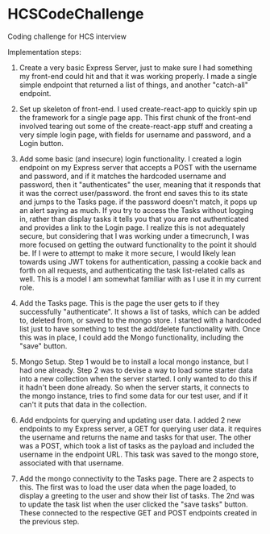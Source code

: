 # HCSCodeChallenge
Coding challenge for HCS interview

Implementation steps:

1) Create a very basic Express Server, just to make sure I had something my front-end could hit and that it was working properly. I made a single simple endpoint that returned a list of things, and another "catch-all" endpoint.

2) Set up skeleton of front-end. I used create-react-app to quickly spin up the framework for a single page app. This first chunk of the front-end involved tearing out some of the create-react-app stuff and creating a very simple login page, with fields for username and password, and a Login button.

3) Add some basic (and insecure) login functionality. I created a login endpoint on my Express server that accepts a POST with the username and password, and if it matches the hardcoded username and password, then it "authenticates" the user, meaning that it responds that it was the correct user/password. the front end saves this to its state and jumps to the Tasks page. if the password doesn't match, it pops up an alert saying as much. If you try to access the Tasks without logging in, rather than display tasks it tells you that you are not authenticated and provides a link to the Login page. I realize this is not adequately secure, but considering that I was working under a timecrunch, I was more focused on getting the outward functionality to the point it should be. If I were to attempt to make it more secure, I would likely lean towards using JWT tokens for authentication, passing a cookie back and forth on all requests, and authenticating the task list-related calls as well. This is a model I am somewhat familiar with as I use it in my current role. 

4) Add the Tasks page. This is the page the user gets to if they successfully "authenticate". It shows a list of tasks, which can be added to, deleted from, or saved to the mongo store. I started with a hardcoded list just to have something to test the add/delete functionality with. Once this was in place, I could add the Mongo functionality, including the "save" button.

5) Mongo Setup. Step 1 would be to install a local mongo instance, but I had one already. Step 2 was to devise a way to load some starter data into a new collection when the server started. I only wanted to do this if it hadn't been done already. So when the server starts, it connects to the mongo instance, tries to find some data for our test user, and if it can't it puts that data in the collection.

6) Add endpoints for querying and updating user data. I added 2 new endpoints to my Express server, a GET for querying user data. it requires the username and returns the name and tasks for that user. The other was a POST, which took a list of tasks as the payload and included the username in the endpoint URL. This task was saved to the mongo store, associated with that username.

7) Add the mongo connectivity to the Tasks page. There are 2 aspects to this. The first was to load the user data when the page loaded, to display a greeting to the user and show their list of tasks. The 2nd was to update the task list when the user clicked the "save tasks" button. These connected to the respective GET and POST endpoints created in the previous step. 